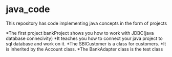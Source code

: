 # java_code
This repository has code implementing java concepts in the form of projects


*The first project bankProject shows you how to work with JDBC(java database connecivity)
*It teaches you how to connect your java project to sql database and work on it.
*The SBICustomer is a class for customers.
*It is inherited by the Account class.
*The BankAdapter class is the test class
